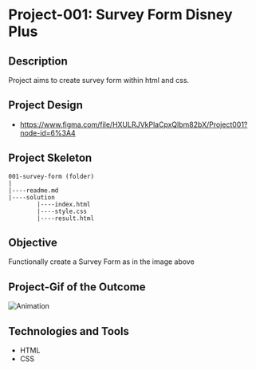 # Project-001: Survey Form Disney Plus

## Description
Project aims to create survey form within html and css.

## Project Design

- <a href="https://www.figma.com/file/HXULRJVkPlaCpxQlbm82bX/Project001?node-id=6%3A4">https://www.figma.com/file/HXULRJVkPlaCpxQlbm82bX/Project001?node-id=6%3A4<a>

## Project Skeleton 

```
001-survey-form (folder)
|
|----readme.md                   
|----solution
        |----index.html  
        |----style.css   
        |----result.html 
```

## Objective

Functionally create a Survey Form as in the image above
	
## Project-Gif of the Outcome
 
![Animation](https://user-images.githubusercontent.com/72518776/228074396-ae4e092e-9f3c-47b7-aef1-904731d246de.gif)

## Technologies and Tools

- HTML
- CSS 
